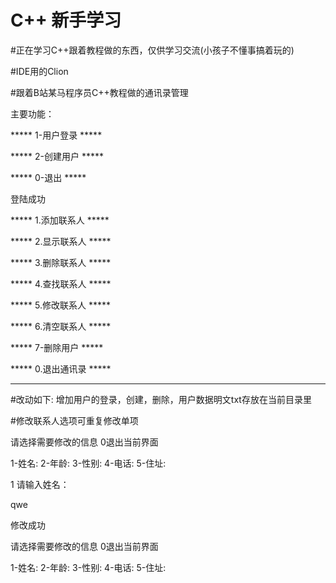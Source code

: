# C++ 新手学习
#正在学习C++跟着教程做的东西，仅供学习交流(小孩子不懂事搞着玩的)


#IDE用的Clion


#跟着B站某马程序员C++教程做的通讯录管理


主要功能：


***** 1-用户登录 *****


***** 2-创建用户 *****


*****  0-退出  *****




登陆成功


***** 1.添加联系人 *****


***** 2.显示联系人 *****


***** 3.删除联系人 *****


***** 4.查找联系人 *****


***** 5.修改联系人 *****


***** 6.清空联系人 *****


*****  7-删除用户  *****


***** 0.退出通讯录 *****


**** ************ ****




#改动如下:
增加用户的登录，创建，删除，用户数据明文txt存放在当前目录里


#修改联系人选项可重复修改单项


请选择需要修改的信息 0退出当前界面


1-姓名:	2-年龄:	3-性别:	4-电话:	5-住址:


1
请输入姓名：


qwe


修改成功


请选择需要修改的信息 0退出当前界面


1-姓名:	2-年龄:	3-性别:	4-电话:	5-住址:


